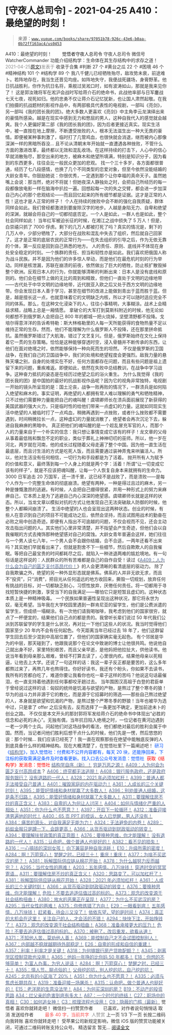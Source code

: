 # [守夜人总司令] - 2021-04-25 A410：最绝望的时刻！

> 来源：[`www.yuque.com/books/share/97051b78-926c-43e6-b0aa-0b72ff163ac4/us0453`](https://www.yuque.com/books/share/97051b78-926c-43e6-b0aa-0b72ff163ac4/us0453)

<ne-p id="520f42f3293818f927861ebbd5b15da4_p_0" data-lake-id="520f42f3293818f927861ebbd5b15da4_p_0"><ne-text id="uf6f37acf" style="color: rgb(51, 51, 51);">A410：最绝望的时刻！</ne-text></ne-p> <ne-p id="81c445c2f211b77b9d10b93c0c55b5f2" data-lake-id="81c445c2f211b77b9d10b93c0c55b5f2"><ne-text id="ude316482" ne-fontsize="12" style="color: rgb(255, 255, 255);">原创</ne-text><ne-text id="ue4c8aa30" ne-fontsize="14">觉悟者</ne-text><ne-text id="uc3a78f4d" ne-fontsize="14">守夜人总司令</ne-text></ne-p> <ne-p id="0bae1ce294ca68ec7a85bbb182af76d4" data-lake-id="0bae1ce294ca68ec7a85bbb182af76d4"><ne-text id="ufe643c43" ne-fontsize="14" ne-bold="true" style="color: rgb(51, 51, 51);">守夜人总司令</ne-text></ne-p> <ne-p id="efb04e546b35dbe4a6bab6ad918f5c05" data-lake-id="efb04e546b35dbe4a6bab6ad918f5c05"><ne-text id="uf447ccb3" ne-fontsize="14" style="color: rgb(51, 51, 51);">微信号</ne-text><ne-text id="u50fb651e" ne-fontsize="14" style="color: rgb(51, 51, 51);">WatcherCommander</ne-text></ne-p> <ne-p id="7e6c56af30770e5bd2a5f13f472cac35" data-lake-id="7e6c56af30770e5bd2a5f13f472cac35"><ne-text id="u7994869e" ne-fontsize="14" style="color: rgb(51, 51, 51);">功能介绍</ne-text><ne-text id="u8727b7ff" ne-fontsize="14" style="color: rgb(51, 51, 51);">结构学：生命体在其生存结构中的求存之道！</ne-text></ne-p> <ne-p id="51fdf289b9b36dbda340aeaf9e2719f0" data-lake-id="51fdf289b9b36dbda340aeaf9e2719f0"><ne-text id="u48684bd7" style="color: rgb(140, 140, 140);">2021-04-25</ne-text>[<ne-text id="uebce9278" ne-fontsize="14">原文</ne-text>](https://mp.weixin.qq.com/s?__biz=MzAxNDk1NjI2Mw==&mid=2247486647&idx=1&sn=154d111993df2dabccf50bb9ab957959&chksm=9b8a2f3facfda6295a1b717399fa33d6eb718dbd9467a4adf63edb91470b9942987eec3352c4#rd))<ne-text id="ud17361e1" ne-fontsize="14" style="color: rgb(140, 140, 140);">发表于</ne-text></ne-p> <ne-p id="717e7d2af0a204ecbb76dbda0d7e9c79" data-lake-id="717e7d2af0a204ecbb76dbda0d7e9c79"><ne-text id="uf66853eb" style="color: rgb(51, 51, 51);">收录于合集</ne-text></ne-p> <ne-p id="792396a758232641b87b9fccf48cd468" data-lake-id="792396a758232641b87b9fccf48cd468"><ne-text id="u8d4adc72" style="color: rgb(51, 51, 51);">#判断 27 个</ne-text></ne-p> <ne-p id="801358f0e999465bf52220b600ad825a" data-lake-id="801358f0e999465bf52220b600ad825a"><ne-text id="ub91d63d1" style="color: rgb(51, 51, 51);">#黄台之瓜 22 个</ne-text></ne-p> <ne-p id="c759e98a5e908dc1c4f65872c27d3d09" data-lake-id="c759e98a5e908dc1c4f65872c27d3d09"><ne-text id="u1023e59f" style="color: rgb(51, 51, 51);">#困境 46 个</ne-text></ne-p> <ne-p id="5d19e990095415b13bae2f7993d1b61d" data-lake-id="5d19e990095415b13bae2f7993d1b61d"><ne-text id="u5fa64564" style="color: rgb(51, 51, 51);">#精神结构 101 个</ne-text></ne-p> <ne-p id="752a97844c238209bb09c7b6ad848a85" data-lake-id="752a97844c238209bb09c7b6ad848a85"><ne-text id="ub44aa5ec" style="color: rgb(51, 51, 51);">#结构学 89 个</ne-text></ne-p> <ne-p id="a51a04030c58c267a277cdc608427ff9" data-lake-id="a51a04030c58c267a277cdc608427ff9"><ne-text id="u5b26e998" style="color: rgb(51, 51, 51);">我八千健儿已经牺牲殆尽，敌攻势未衰，前途难卜。若阵地存在，我当生还晋见均座。如阵地失守，我便战死疆场，身膏野革。他日抗战胜利，你作为抗日名将，乘舰过吴淞口时，如有波涛如山，那就是我来见你了！</ne-text></ne-p> <ne-p id="7a1c439d890e9bcac377883fcd674de8" data-lake-id="7a1c439d890e9bcac377883fcd674de8"><ne-text id="ub341055f" style="color: rgb(51, 51, 51);">这是郭汝瑰将军在淞沪会战时写给蒋介石的绝命书，此战他率部与日军鏖战七天七夜，视死如归。他的忠勇不仅让蒋介石记忆犹新，也让国人肃然起敬。在我们拍摄的抗战题材的影视作品中，有两部极具代表性的电视剧，一部叫《亮剑》，另一部叫《我的团长我的团》。绝大多数人更喜欢《亮剑》中主角李云龙演绎出来的豪情所感染。越是在现实中感到无力和憋屈的男人，这种自我代入的感觉就会越爽。我个人更偏好第二部《我的团长我的团》，因为后者更接近真实。现实生活中，被一直按在地上摩擦，不断遭受挫败的人，根本无法滋生出一种大无畏的豪情。即便被某种事刺激了，临时打了几管鸡血，也很快就会消退，继而被内心那像深渊一样的黑暗所吞没…</ne-text></ne-p> <ne-p id="fa2f3bbea5571fe4dcf3e842a14179ea" data-lake-id="fa2f3bbea5571fe4dcf3e842a14179ea"><ne-text id="uc16945d3" style="color: rgb(51, 51, 51);">且不论从清朝末年开始就一直遭遇各种挫败，不管什么方面的激进改革，最终都以无效和混乱收场。在这样持续的打击下，人心中的信心早就消散殆尽，那空出来的地方，被麻木和绝望所填满，特别是知识分子，因为看到的东西更多，往往会比一般民众更加的悲观。</ne-text></ne-p> <ne-p id="673c5c4605554c81f2a02cf93180f0c7" data-lake-id="673c5c4605554c81f2a02cf93180f0c7"><ne-text id="ub6daa388" style="color: rgb(51, 51, 51);">找一个三十多岁，各方面都很普通，经历了七八段感情，也换了几个不同类型的恋爱对象，但至今依然没能结婚的大龄女青年。你鼓励她说：你很优秀，一定遇到那个让你幸福的真命天子。虽然她嘴上会说：那当然，绝对不将就！但她夜深人静独处之时，会把自己所经历的每一段都像放电影一样在脑海中扒拉一遍。回想起每一次的失之交臂，都会进一步加深自己内心的那个悲观结论——而且回忆起来的所有细节都是证据。这才是正常的人性！这也才是人正常的样子！</ne-text></ne-p> <ne-p id="0c4df9aa93acfce74de7da64157108cc" data-lake-id="0c4df9aa93acfce74de7da64157108cc"><ne-text id="u72e0edd2" style="color: rgb(51, 51, 51);">个人在持续的挫败中会不断的强化自我质疑，群体同样会如此。我们曾经都激进到要废除汉字的地步。人越是身陷无力、自卑和绝望的深渊，就越会将自己的一切都彻底否定。一个人是如此，一群人也是如此，整个社会同样如此！</ne-text></ne-p> <ne-p id="2829446cc92b4530de056137cfe2ec03" data-lake-id="2829446cc92b4530de056137cfe2ec03"><ne-text id="u37fd2dea" style="color: rgb(51, 51, 51);">当年红军被迫长征的时候，在湘江之战中损失了 5 万人！但是，白崇禧只抓了 7000 俘虏。剩下的几万人都被打死了吗？真实的情况是，剩下的几万人中，少部分牺牲了，大部分在战败和混乱中失去了组织，然后就自己回家了。这才是正常的底层农民的正常行为——在失去组织的引导之后，作为无依无靠的个体，第一反应是回到自己熟悉的地方。</ne-text></ne-p> <ne-p id="97a2e5a70bcefa687c69a32c86b58807" data-lake-id="97a2e5a70bcefa687c69a32c86b58807"><ne-text id="u8cb2e703" style="color: rgb(51, 51, 51);">人的责任、原则、底线并不体现在身处安全稳定的时刻。一个族群的责任、担当和韧性亦是如此。我们喜欢把俄国人称为战斗民族。并不是因为他们的许多惊人举动，而是他们在最危机时刻的行为举动。同样是核泄漏，苏联在崩溃的前夜，依然做出了巨大的牺牲，防止核扩散毁掉整个欧洲。反观日本人的行为，你就能够清晰的判断出来：日本人是没有底线和原则的。他们会在细节上做的无比的周到和精致，但他们一直处于文明的边缘地带——古代处于中华文明的边缘地带，近代脱亚入欧之后又处于西方文明的边缘地带。你会发现日本人善于学习，甚至在细节的改进上能做到青出于蓝而胜于蓝。但是，越是擅长这一点，也就意味着它的文明缺乏内核，所以才可以随时适应完全不同的体系。那么，在这种文化浸染下的人，往往小事精明，大事糊涂。战术上会精益求精，战略上总是一厢情愿。</ne-text></ne-p> <ne-p id="4ea37f30f17ffe03d2e9a6a6442fface" data-lake-id="4ea37f30f17ffe03d2e9a6a6442fface"><ne-text id="u982bd977" style="color: rgb(51, 51, 51);">拿破仑的大军打到莫斯科附近的时候，他无论如何都想不到俄罗斯人会把自己 800 年的都城一把火烧掉，坚壁清野都不投降。戈培尔得意洋洋的告诉希特勒：斯大林格勒里的人每一天所能获得的食物热量不足以维持正常的生存。然而，他们不能理解为什么俄罗斯人不投降，还在那里拼命抵抗。虽然俄罗斯错过了大航海，错过了文艺复兴。但是，俄罗斯始终在文化上保持着它一贯的生存策略。恰恰是这种能够穿透时空，浸入骨髓并不断传承的东西，让他们在面对绝境之时，依然能够保持一种向死而生的坦然。</ne-text></ne-p> <ne-p id="8e1297c83b80027ccc582f3dc0a78180" data-lake-id="8e1297c83b80027ccc582f3dc0a78180"><ne-text id="u07153ee3" style="color: rgb(51, 51, 51);">不仅是俄罗斯的卫国战争，在我们自己的卫国战争中，我们的处境和绝望程度会更强烈。敌我力量的悬殊天壤之别，自身的处境实在不好，任何方面都存在问题，而且有些问题是祖上遗留下来的问题，重疾难返。即便如此，依然在失败中总结教训，在战争中学习战争。这种奋力抵抗的姿态是在经历过绝望之后的浴火重生。</ne-text></ne-p> <ne-p id="6623c583e9c6bc20ce2069af26963653" data-lake-id="6623c583e9c6bc20ce2069af26963653"><ne-text id="ua6dba77d" style="color: rgb(51, 51, 51);">为什么我觉得《我的团长我的团》是中国拍的最好的抗战影视作品呢？因为它的视角非常独特，电视剧一开始的镜头所呈现的是：国土沦丧，战争一败再败的情况下，一群溃兵是如何陷入绝望和麻木的。事实证明，再绝望的人都拥有常人难以理解的勇气和牺牲精神，只不过他们需要种力量能把自己的魂叫醒！虞啸卿师长在溃兵面前展现了新获得的美国武器的强大火力，只是临时性的给他们带来一点虚幻的力量。这就如同现实生活中绝望的人被临时打了一点鸡血，稍微再遇到一点挫败，或者什么挫败都不需要遇到，时间稍微拉长一点，这种虚幻的力量就消散了，绝望者会再次沉沦下去，躲进自我麻痹的黑暗中。</ne-text></ne-p> <ne-p id="1fd25a36a817f912cb57ffe786f372e3" data-lake-id="1fd25a36a817f912cb57ffe786f372e3"><ne-text id="u9877541b" style="color: rgb(51, 51, 51);">真正把他们的魂叫醒的是一个趁乱冒充军官的人，而那个人的力量来自于一个朴实的信念：我只想让事情变成它该有的样子！龙文章的父母从事着最低贱和飘忽不定的职业，类似于葬礼上神神叨叨的巫师。所以，他一岁在河北，两岁就在河南，他的成长过程随着父母走遍了整个中国。因为他一直生活在最底层，而且讨生活的方式是吃死人饭，而且需要通过装神弄鬼来哄骗活人。所以，他对生活没有任何相信，一切行为和手段都是为了活着。</ne-text></ne-p> <ne-p id="a07643b441c34567ab131bf2df76ea50" data-lake-id="a07643b441c34567ab131bf2df76ea50"><ne-text id="ue827af45" style="color: rgb(51, 51, 51);">抛开所有人为赋予的价值和意义，最终落到每一个人身上的就是两个字：活着！所谓“让一切变成它该有的样子”，就是不应该把魂叫醒，让每一个人恢复自身本来就拥有的生命力。3000 日军追击 20 万国军，还一溃千里，这已经不是战败了，而是溃败——是每个人作为一个完整生命体的彻底崩溃。绝望有两种，一种是得过且过的麻木，另一种是慷慨激昂的逃避。有时候，人会把自己绷得很紧，并用一种形式上的努力来麻痹自己，它本质上是为了逃避自己内心深深的绝望感。虞啸卿师长就是这样的状态。所以，当龙文章以模拟对抗的方式让他发现自己无法突破敌人防御的时候，他整个人都瞬间崩溃了。</ne-text></ne-p> <ne-p id="0f3e3fc72d31803ccff0655456698cb9" data-lake-id="0f3e3fc72d31803ccff0655456698cb9"><ne-text id="u3199c30e" style="color: rgb(51, 51, 51);">生活中绝望的人也会呈现出这两种状态。创业的时候，有些人在意识到自己的项目不可能成功之后，依然会坚持，而且试图用战术的勤奋在必败之局中创造奇迹。即便有人指出不可逾越的问题，不仅会视而不见，还会主动攻击指出问题的人。其实他们心里非常清楚，并不指望会产生奇迹，但他们会以自我催眠的方式去掩饰那种绝望感对自己的腐蚀。大龄女青年普遍会这样，她们往往与一个男人谈七八年，一个男人会不会跟你结婚，合不合适，一两年还看不出来吗？其实她们早就看出来了，但就是割舍不下一些细节，然后自欺欺人的自我催眠。等把自己最宝贵的时间都耗尽之后，就陷入一种进退两难的尴尬境地。有一句俗话是这样说的：人民群众的所有苦难都是自己的自作自受！读过《</ne-text>[<ne-text id="u3abfb7df" style="color: rgb(87, 107, 149);">A409：人为什么会为自己的匮乏支付高昂代价！</ne-text>](http://mp.weixin.qq.com/s?__biz=MzIzMDYwOTM0Mg==&mid=2247485570&idx=1&sn=eab06922a3f3ed19be1420abc7283f4e&chksm=e8b19053dfc619456dd2cc237a0d8ac5874efe7c28e9a782fee00cf8181927b29e58a63ea4b8&scene=21#wechat_redirect)<ne-text id="ucbc44bba" style="color: rgb(51, 51, 51);">》的人会更清晰的看清底层的驱动力。</ne-text></ne-p> <ne-p id="45f1d951d5dd61736687e234f9d05dca" data-lake-id="45f1d951d5dd61736687e234f9d05dca"><ne-text id="ua9da2968" style="color: rgb(51, 51, 51);">除了自我欺骗之外，绝望的另一种外显形态就是佛系。佛系的人并非无欲无求，而且不“投资”，只“消费”，把目光从任何遥远的地方收回来，撕毁一切规划，放弃任何有挑战的目标，对一切都缺乏耐心，习惯性放弃，厌倦任何责任。将一切都用于寻找短暂快捷的刺激，享受当下的自我满足——哪怕它只是短暂且虚幻的。这种状态本质上是一种精神吸毒。</ne-text></ne-p> <ne-p id="7085a05849c12dabce734e3e470f4936" data-lake-id="7085a05849c12dabce734e3e470f4936"><ne-text id="u51fdf4bb" style="color: rgb(51, 51, 51);">一个民族如果普遍性呈现出这种状况，那它将永世为奴，毫无希望。当年我在大学校园里遇到一群肯尼亚的留学生，他们是公费派遣的留学生，但成绩一塌糊涂。有一次他们请我喝咖啡，我考虑到他们的国家很穷，就点了一杯便宜的，结果他们自己点的都是贵的。我曾听长辈们说过 50 年代我们公派到苏联留学的学生是什么状况，再对比一下他们这些人的状况。我当时觉得他们国家至少 20 年内不会有任何起色。今天距离当年已经过去 18 年了，他们这群留学生回去后至少混到中高层位置了，但他们的国家确实毫无起色。</ne-text></ne-p> <ne-p id="22c005a73a2ded941225219b2812f541" data-lake-id="22c005a73a2ded941225219b2812f541"><ne-text id="u4a67e1db" style="color: rgb(51, 51, 51);">有个邻居是华为的中层，那天碰到了，他跟我说那个在论文中致谢的博士让他很共鸣。他说他自己就出身不好，家里特别艰苦，而且父亲早逝，是他妈把他拉扯大，供他读书。他说当年看到母亲那么艰难，曾经不打算去读了，心里很内疚。结果他母亲以死相逼，让他去上大学。还说了一句这样的话：我这一辈子反正都是要苦的，这么多年都熬过来了，再熬几年也熬得住。你好好读书，我还有个盼头，你如果不去读书，我所有的苦都白吃了，难道你要让我看你也吃一辈子这样的苦吗？他说这句话最催泪，也一直支持着他遇到任何事都咬牙趟过去。</ne-text></ne-p> <ne-p id="42c332b728a089ecc01a83174b995150" data-lake-id="42c332b728a089ecc01a83174b995150"><ne-text id="ub65b210b" style="color: rgb(51, 51, 51);">当年围困汉高祖于白登的君臣单于曾经说过这样的话：匈奴的统帅是饥渴与欲望的产物，是熬过了整个寒冬的狼！华为的战斗力并非源于它的教化，而是源于它招募时的筛选——那些自己熬过绝望的人，本身就是欲望和饥渴的产物，是熬过整个严寒冬季的野狼！当年也被华为选中过，只是拿了 offer 之后没有去，反而选择了一条更加不确定，更加前途未卜的创业之路。</ne-text></ne-p> <ne-p id="a709243b5c1ff7ec28029d359f980a95" data-lake-id="a709243b5c1ff7ec28029d359f980a95"><ne-text id="uc5fa1b0e" style="color: rgb(51, 51, 51);">不仅仅是本文开头的那封郭将军发给蒋介石的绝命书中体现出“必胜的信念和必死的决心”。无独有偶，当年抗日陷入绝境之时，一位记者在黄河边遇到一老一少两个士兵。问起他们对这场战争的看法，他们都绝对最后的胜利会属于中国。然而，当记者问他们胜利后想干点什么的时候，他们先是一愣，然后悠悠的说：那个时候… 我们应该已经死了！我一直在观察那些在绝望中能触底反弹的人到底具备什么样的精神结构。现在大概清楚了，在觉悟社里下一篇阐述吧！</ne-text></ne-p> <ne-p id="242410823d3c352f8b4c6198cdf32011" data-lake-id="242410823d3c352f8b4c6198cdf32011"><ne-text id="udf6db0bb" ne-bold="true" style="color: rgb(0, 82, 255);">研习《</ne-text>[<ne-text id="u4e10db1f" ne-bold="true" style="color: rgb(87, 107, 149);">结构学</ne-text>](https://mp.weixin.qq.com/mp/appmsgalbum?action=getalbum&album_id=1318317199878225920&__biz=MzAxNDk1NjI2Mw==#wechat_redirect)<ne-text id="uc262e9f5" ne-bold="true" style="color: rgb(0, 82, 255);">》，加入觉悟社：付费和不公开内容都有，每天 20 块，还能挣回来，下注标的获取需满足条件及时查看更新。</ne-text><ne-text id="ue33da098" style="color: rgb(0, 82, 255);">找入口去公众号发消息：觉悟社 </ne-text></ne-p> <ne-p id="891efe625dfc9e4e37f428c5571742bb" data-lake-id="891efe625dfc9e4e37f428c5571742bb"><ne-text id="u8b0b77da" ne-fontsize="13" style="color: rgb(255, 0, 0);">获取《结构学》发消息</ne-text><ne-text id="u40705024" ne-fontsize="13" ne-bold="true" style="color: rgb(255, 0, 0);">：觉悟社</ne-text></ne-p>  <ne-p id="5a07e4e2187a663128c910922189a17b" data-lake-id="5a07e4e2187a663128c910922189a17b"><ne-card data-card-name="image" data-card-type="inline" id="EzcG6" ne-fontsize="13" data-event-boundary="card" style="color: rgb(53, 53, 53);"><ne-p id="71549eb7df098524de6302231fdaae6d" data-lake-id="71549eb7df098524de6302231fdaae6d">[<ne-text id="u0fc442c9" ne-fontsize="13" ne-bold="true" style="color: rgb(87, 107, 149);">结构学自序（新）！</ne-text>](http://mp.weixin.qq.com/s?__biz=MzIzMDYwOTM0Mg==&mid=2247485283&idx=1&sn=aa2b8554b8e5040f8f959636feaa06a3&chksm=e8b19fb2dfc616a430aa381b8da0815311244e694a69809cd92d0602ac34cfe5f1f419b3745e&scene=21#wechat_redirect)</ne-p> <ne-p id="20dbd397a453f12016764c379491811e" data-lake-id="20dbd397a453f12016764c379491811e">[<ne-text id="u26e615fe" style="color: rgb(87, 107, 149);">穷是万恶之源！</ne-text>](http://mp.weixin.qq.com/s?__biz=MzAxNDk1NjI2Mw==&mid=2247483823&idx=1&sn=e54ebe9891b302dc0bf1815c76ccf8b7&chksm=9b8a2227acfdab31a05e273addd9159d4b8263d58d3c58bf214841c8189157519719c3427306&scene=21#wechat_redirect)</ne-p> <ne-p id="913917f1f69cb8d4581554954cd4cf12" data-lake-id="913917f1f69cb8d4581554954cd4cf12">[<ne-text id="ufc2562d8" ne-bold="true" style="color: rgb(87, 107, 149);">A409：人为何会为匮乏支付高昂成本</ne-text>](http://mp.weixin.qq.com/s?__biz=MzIzMDYwOTM0Mg==&mid=2247485570&idx=1&sn=eab06922a3f3ed19be1420abc7283f4e&chksm=e8b19053dfc619456dd2cc237a0d8ac5874efe7c28e9a782fee00cf8181927b29e58a63ea4b8&scene=21#wechat_redirect)<ne-text id="u1906f01b" ne-bold="true" style="color: rgb(53, 53, 53);">？</ne-text></ne-p> <ne-p id="ca013a7efd94ff4b0735e405ac94dcb3" data-lake-id="ca013a7efd94ff4b0735e405ac94dcb3">[<ne-text id="u369f4917" style="color: rgb(87, 107, 149);">A406：终究都无法逃脱！</ne-text>](http://mp.weixin.qq.com/s?__biz=MzAxNDk1NjI2Mw==&mid=2247486637&idx=1&sn=b039f9b804c1c7a9ff0c690b5f0f5815&chksm=9b8a2f25acfda63339e1d8f8e91d9fcb740e8140576bd6a4a23aea0d031bfc7d207455a5446d&scene=21#wechat_redirect)</ne-p> <ne-p id="7eb1f60d5814c356c6f6c08d82fc1607" data-lake-id="7eb1f60d5814c356c6f6c08d82fc1607">[<ne-text id="ubd998bec" ne-bold="true" style="color: rgb(87, 107, 149);">A408：银行服务政府，还是政府服务银行？</ne-text>](http://mp.weixin.qq.com/s?__biz=MzIzMDYwOTM0Mg==&mid=2247485566&idx=1&sn=b2f8e7b1e23373d274e85d7cc07742e8&chksm=e8b190afdfc619b91c650812d3dd523bd26305e4d1913d93b60c97e89a7f85a132318af2eb7a&scene=21#wechat_redirect)</ne-p> <ne-p id="fd4693e4eb5584f2db0184f439cb5c41" data-lake-id="fd4693e4eb5584f2db0184f439cb5c41">[<ne-text id="u5b9e5bc6" style="color: rgb(87, 107, 149);">没有退路的一代人！</ne-text>](http://mp.weixin.qq.com/s?__biz=MzAxNDk1NjI2Mw==&mid=2247486533&idx=1&sn=a0d5cce0656aad467148e0642eb85a00&chksm=9b8a2fcdacfda6db79857186e953a089baf1fb678b2b071cf101c5a26e7fb9768474c94243ca&scene=21#wechat_redirect)</ne-p> <ne-p id="7504608213de712a59109239d6c6a5f5" data-lake-id="7504608213de712a59109239d6c6a5f5">[<ne-text id="ua53ef69a" ne-bold="true" style="color: rgb(87, 107, 149);">A328：2021 年必须加杠杆！</ne-text>](http://mp.weixin.qq.com/s?__biz=MzIzMDYwOTM0Mg==&mid=2247485087&idx=1&sn=24d72f6a71bddb8954a03be5db246538&chksm=e8b19e4edfc617587a8ae645885a89ab8c3c6f67730a026d9c7c9a94ab3051ca480302147fc0&scene=21#wechat_redirect)</ne-p> <ne-p id="2a5eb1e352f07629c6b6c3553fb37ade" data-lake-id="2a5eb1e352f07629c6b6c3553fb37ade">[<ne-text id="u798c34ca" ne-bold="true" style="color: rgb(87, 107, 149);">A399：普通人都无法接受自己普通！</ne-text>](http://mp.weixin.qq.com/s?__biz=MzIzMDYwOTM0Mg==&mid=2247485532&idx=1&sn=d2766bad0b8aa0bd62dec3e5683962d6&chksm=e8b1908ddfc6199b207488a06e91893fba88232ed95b68b39be4b4e37f7f64da36ec946c17d7&scene=21#wechat_redirect)</ne-p> <ne-p id="2b87b4a01bda2bc7b6715597a12d99a2" data-lake-id="2b87b4a01bda2bc7b6715597a12d99a2">[<ne-text id="ue0a27b3d" ne-bold="true" style="color: rgb(87, 107, 149);">A401：摧毁家庭的内在驱动力！</ne-text>](http://mp.weixin.qq.com/s?__biz=MzIzMDYwOTM0Mg==&mid=2247485539&idx=1&sn=fcaf71f3968154e6125005c1334d6b59&chksm=e8b190b2dfc619a41aa5740d347fb5a26dccbf7fba8a2c9a543626c2103defaab0a19ccfe3f2&scene=21#wechat_redirect)</ne-p> <ne-p id="960b992571c20661eb5b0519b3935f06" data-lake-id="960b992571c20661eb5b0519b3935f06">[<ne-text id="uba58dbb1" ne-bold="true" style="color: rgb(87, 107, 149);">A361：人成长的三个关键时刻！</ne-text>](http://mp.weixin.qq.com/s?__biz=MzAxNDk1NjI2Mw==&mid=2247486472&idx=1&sn=8b46d73659ff81e3d7bd544e1718a94f&chksm=9b8a2f80acfda69601b059cb0180f8841eda098200c32c84ad6430bb8fbe33a9021fa7890344&scene=21#wechat_redirect)</ne-p> <ne-p id="0cf3ec75188ec9e9457e833d19039787" data-lake-id="0cf3ec75188ec9e9457e833d19039787">[<ne-text id="u7a51b085" ne-bold="true" style="color: rgb(87, 107, 149);">A395：能管好情绪和身材就赢了大多数人！</ne-text>](http://mp.weixin.qq.com/s?__biz=MzIzMDYwOTM0Mg==&mid=2247485513&idx=1&sn=1d5d250c1e4db7d1b6d3072e559b4426&chksm=e8b19098dfc6198e415af60c0ba7dfa61e698a502a658c26205b2289bbd2e33502a77154c9a8&scene=21#wechat_redirect)</ne-p> <ne-p id="ba0d99666d6d2714d5164086c63f0bc9" data-lake-id="ba0d99666d6d2714d5164086c63f0bc9">[<ne-text id="u8a59b3e9" ne-fontsize="13" ne-bold="true" style="color: rgb(87, 107, 149);">A396：别劝普通人结婚，这是条不归路！</ne-text>](http://mp.weixin.qq.com/s?__biz=MzIzMDYwOTM0Mg==&mid=2247485522&idx=1&sn=1ca0fbcf611840709338762d9b0740ad&chksm=e8b19083dfc61995e3d3342df95fafc121489a87589d719130dd832142d3680bd4ee07ad2d44&scene=21#wechat_redirect)</ne-p> <ne-p id="f64c09fb0a544083f8687b3f8e5d8d15" data-lake-id="f64c09fb0a544083f8687b3f8e5d8d15">[<ne-text id="u3964284f" ne-fontsize="13" ne-bold="true" style="color: rgb(87, 107, 149);">A395：能管好情绪和身材就赢了大多数人！</ne-text>](http://mp.weixin.qq.com/s?__biz=MzIzMDYwOTM0Mg==&mid=2247485513&idx=1&sn=1d5d250c1e4db7d1b6d3072e559b4426&chksm=e8b19098dfc6198e415af60c0ba7dfa61e698a502a658c26205b2289bbd2e33502a77154c9a8&scene=21#wechat_redirect)</ne-p> <ne-p id="31a94b04fae126f6c0501b609ffe2fea" data-lake-id="31a94b04fae126f6c0501b609ffe2fea">[<ne-text id="u621c7041" ne-bold="true" style="color: rgb(87, 107, 149);">A311：要理解住房不炒的真正含义！</ne-text>](http://mp.weixin.qq.com/s?__biz=MzIzMDYwOTM0Mg==&mid=2247484959&idx=1&sn=090583ec50bfd9febec1de463c2672f6&chksm=e8b19ecedfc617d8629080f6745c8de013cfe875de26eef6767b2d5c10782650223ed15f807b&scene=21#wechat_redirect)</ne-p> <ne-p id="64eda6d6c305d78ff04df1e63d3ecc66" data-lake-id="64eda6d6c305d78ff04df1e63d3ecc66">[<ne-text id="u6b1581a9" ne-bold="true" style="color: rgb(87, 107, 149);">A383：自卑的人为何让人讨厌！</ne-text>](http://mp.weixin.qq.com/s?__biz=MzIzMDYwOTM0Mg==&mid=2247485464&idx=1&sn=3ebe8a620ca2e53b61b160cda3214735&chksm=e8b190c9dfc619dfcbc895f13edc437575da2071b570e6be8e772b548167103ec5885375d812&scene=21#wechat_redirect)</ne-p> <ne-p id="9f78c18319782a31a9452e15aedfdd9d" data-lake-id="9f78c18319782a31a9452e15aedfdd9d">[<ne-text id="ub7a17d2c" ne-bold="true" style="color: rgb(87, 107, 149);">A404：如何与情绪化严重的人相处！</ne-text>](http://mp.weixin.qq.com/s?__biz=MzIzMDYwOTM0Mg==&mid=2247485553&idx=1&sn=6d1c1a7707a186538fc8633a695ffcac&chksm=e8b190a0dfc619b6677390b764da1f7b0879895d171a5fbe1a086eca24b7c42d4e6cd3d79efa&scene=21#wechat_redirect)</ne-p> <ne-p id="7172a9666b45b597cf19ca6e266d5adf" data-lake-id="7172a9666b45b597cf19ca6e266d5adf">[<ne-text id="ub13a27eb" style="color: rgb(87, 107, 149);">A351：你为什么也不愿意？！</ne-text>](http://mp.weixin.qq.com/s?__biz=MzIzMDYwOTM0Mg==&mid=2247485242&idx=1&sn=f4a01a5936322120b0b158f225bc78de&chksm=e8b19febdfc616fd2eb1558a3b7c748ecc497a3af00aec5b5c5ca8042cc52eb7d0af7befa399&scene=21#wechat_redirect)</ne-p> <ne-p id="032371891bc0abe2be6878e12689660b" data-lake-id="032371891bc0abe2be6878e12689660b">[<ne-text id="udeae825d" ne-fontsize="13" ne-bold="true" style="color: rgb(87, 107, 149);">A397：开启下一轮循环！</ne-text>](http://mp.weixin.qq.com/s?__biz=MzIzMDYwOTM0Mg==&mid=2247485527&idx=1&sn=6f8b89b9a2edb837229292392b19cba0&chksm=e8b19086dfc61990b5c2be21b72b280c7afe44f34a0b8535cff2bcd585079b7cebd168db1dd6&scene=21#wechat_redirect)</ne-p> <ne-p id="376b1e01cf75c69d3a117ae19bf22e2b" data-lake-id="376b1e01cf75c69d3a117ae19bf22e2b">[<ne-text id="u1d45b658" ne-fontsize="13" ne-bold="true" style="color: rgb(87, 107, 149);">A312：准备迎接渣男遍地的时代！</ne-text>](http://mp.weixin.qq.com/s?__biz=MzAxNDk1NjI2Mw==&mid=2247486258&idx=1&sn=b0520193c2edddabe9eea73a102f0455&chksm=9b8a28baacfda1ac0e54d4268851a8be02c935fd7006b3d527d27be12be8db176322294894dc&scene=21#wechat_redirect)</ne-p> <ne-p id="e061b0484316278c67d7361e977e39b0" data-lake-id="e061b0484316278c67d7361e977e39b0">[<ne-text id="u1776af09" ne-fontsize="13" style="color: rgb(87, 107, 149);">A400：65 页 PPT 的控诉，女人已觉醒，男人还没有！</ne-text>](http://mp.weixin.qq.com/s?__biz=MzAxNDk1NjI2Mw==&mid=2247486616&idx=1&sn=137b4c0331b70800453c348e696ddc0e&chksm=9b8a2f10acfda6062c41e5bd66c3df597325b7278638f7c392e1d4420ac031894b3f4fae7d3f&scene=21#wechat_redirect)</ne-p> <ne-p id="a355cb25e6511f00643d3a04d2f7e171" data-lake-id="a355cb25e6511f00643d3a04d2f7e171">[<ne-text id="u568422b3" ne-fontsize="13" style="color: rgb(87, 107, 149);">A384：痛苦的源头，对自我满足无能为力！</ne-text>](http://mp.weixin.qq.com/s?__biz=MzIzMDYwOTM0Mg==&mid=2247485456&idx=1&sn=68f53a8afad59347555fb2a7f0383953&chksm=e8b190c1dfc619d73e1eea34e84940f31dd3d1e9b21c248da1ee705337e5225f583a20145cf2&scene=21#wechat_redirect)</ne-p> <ne-p id="60d0fc2aa69d35568c5c78e393f25414" data-lake-id="60d0fc2aa69d35568c5c78e393f25414">[<ne-text id="ua2b55be4" ne-fontsize="13" style="color: rgb(87, 107, 149);">A324：无法避免的内卷！</ne-text>](http://mp.weixin.qq.com/s?__biz=MzAxNDk1NjI2Mw==&mid=2247486351&idx=1&sn=416223e7bbe181ac9d64767f073152d1&chksm=9b8a2807acfda11139d7bb034b96551e34563b5f21310b05ac2aa8808c12fb592aedd4ee3bf5&scene=21#wechat_redirect)</ne-p> <ne-p id="4d8ec59bae461d31923ce176a6f71589" data-lake-id="4d8ec59bae461d31923ce176a6f71589">[<ne-text id="uaba75d7c" ne-fontsize="13" style="color: rgb(87, 107, 149);">A289：蚂蚁金服只是蹲一下，会跳更高！</ne-text>](http://mp.weixin.qq.com/s?__biz=MzIzMDYwOTM0Mg==&mid=2247484822&idx=1&sn=ea2d818adee1bf400b0af9ed69bcd297&chksm=e8b19d47dfc61451b7291d6369b3391b9b8b06e08f9f5eed482a15c58075880a0029c50aed9a&scene=21#wechat_redirect)</ne-p> <ne-p id="a55126bf59ec0dfc523357cb92d344c0" data-lake-id="a55126bf59ec0dfc523357cb92d344c0">[<ne-text id="uc46047f9" ne-fontsize="13" ne-bold="true" style="color: rgb(87, 107, 149);">A366：从货币驱动到财政驱动的转变！</ne-text>](http://mp.weixin.qq.com/s?__biz=MzIzMDYwOTM0Mg==&mid=2247485347&idx=1&sn=a916df57ddc7230366719fbecc6c1704&chksm=e8b19f72dfc61664fd99844bfe3ffffb5d6f088807c84d99f11ddbc7410b2eed67bc4c615d53&scene=21#wechat_redirect)</ne-p> <ne-p id="b0001df06fb6fe3e1bcdc714ea3c5deb" data-lake-id="b0001df06fb6fe3e1bcdc714ea3c5deb">[<ne-text id="u2a264a2f" ne-fontsize="13" ne-bold="true" style="color: rgb(87, 107, 149);">A394：要理解扶贫政策的真正意图！</ne-text>](http://mp.weixin.qq.com/s?__biz=MzIzMDYwOTM0Mg==&mid=2247485502&idx=1&sn=fffb9911cefa626e6fbcb9c416c1eb98&chksm=e8b190efdfc619f9b0e42f3c3d5d79c17df1619bad2b1bddd6a482242b583ee46d8a79a245e6&scene=21#wechat_redirect)</ne-p> <ne-p id="36525fc9916bb22f59829881214066b5" data-lake-id="36525fc9916bb22f59829881214066b5">[<ne-text id="u3e717f75" ne-fontsize="13" style="color: rgb(87, 107, 149);">A376：要换种思维，你才能理解！</ne-text>](http://mp.weixin.qq.com/s?__biz=MzAxNDk1NjI2Mw==&mid=2247486529&idx=1&sn=3a50ada30a5ae0448d686c6a0c809919&chksm=9b8a2fc9acfda6df5e9243deb6e9df9a7cc0912eabd0a9c00322d42ed4c25c2daedc8de6b6ca&scene=21#wechat_redirect)</ne-p> <ne-p id="ed01926ddba63ba06d224715b27e9def" data-lake-id="ed01926ddba63ba06d224715b27e9def">[<ne-text id="ub03c9d42" ne-fontsize="13" style="color: rgb(87, 107, 149);">没有退路的一代人！</ne-text>](http://mp.weixin.qq.com/s?__biz=MzAxNDk1NjI2Mw==&mid=2247486533&idx=1&sn=a0d5cce0656aad467148e0642eb85a00&chksm=9b8a2fcdacfda6db79857186e953a089baf1fb678b2b071cf101c5a26e7fb9768474c94243ca&scene=21#wechat_redirect)</ne-p> <ne-p id="de0bdc3d5067bb088a6d33079cb2ac42" data-lake-id="de0bdc3d5067bb088a6d33079cb2ac42">[<ne-text id="ua96bfb5d" ne-fontsize="13" ne-bold="true" style="color: rgb(87, 107, 149);">A315：认命吧，做个普通人也挺好的！</ne-text>](http://mp.weixin.qq.com/s?__biz=MzIzMDYwOTM0Mg==&mid=2247485008&idx=1&sn=bcaf70c42d4676c8f69de9f9ead1e495&chksm=e8b19e81dfc617973ba40200519407186760e32843fc6f379020da6160b0ba89870dadcae5fa&scene=21#wechat_redirect)</ne-p> <ne-p id="18f36f05a8500e30036152e2323f4002" data-lake-id="18f36f05a8500e30036152e2323f4002">[<ne-text id="uaae0570b" ne-fontsize="13" style="color: rgb(87, 107, 149);">A382：看不见的损失！</ne-text>](http://mp.weixin.qq.com/s?__biz=MzAxNDk1NjI2Mw==&mid=2247486560&idx=1&sn=32a2548c8ef5a4bc2936615e17cc3f83&chksm=9b8a2fe8acfda6feca92a490f8411e2eb0f4c21a7b0a9bf5923049d1c1b0a8eda718c4939bb8&scene=21#wechat_redirect)</ne-p> <ne-p id="54d6ee6e225b6dca404b49dc5760ccf6" data-lake-id="54d6ee6e225b6dca404b49dc5760ccf6">[<ne-text id="ua1e56308" ne-fontsize="13" style="color: rgb(87, 107, 149);">A316：一心搞钱的深圳女孩！</ne-text>](http://mp.weixin.qq.com/s?__biz=MzAxNDk1NjI2Mw==&mid=2247486289&idx=1&sn=9504efb0a54b228c61c928794417eaef&chksm=9b8a28d9acfda1cf65ca57c386f1c0a90c457c01d6d1f2ba222e38c2059ca3eb07c94252721f&scene=21#wechat_redirect)</ne-p> <ne-p id="4806a8cc6ed3d790d7293bf1edf4ccee" data-lake-id="4806a8cc6ed3d790d7293bf1edf4ccee">[<ne-text id="u816f865e" ne-fontsize="13" style="color: rgb(87, 107, 149);">向下兼容是种自我消耗！</ne-text>](http://mp.weixin.qq.com/s?__biz=MzAxNDk1NjI2Mw==&mid=2247486535&idx=1&sn=e87304f3a33f1cd0425186362901eb04&chksm=9b8a2fcfacfda6d92af7f3b026ef129368c01361e40f2db3be32500a1e68fb99f1f35ec22a6b&scene=21#wechat_redirect)</ne-p> <ne-p id="9fcc92a3df5f6058ae1e941949a7f8b9" data-lake-id="9fcc92a3df5f6058ae1e941949a7f8b9">[<ne-text id="u8031cb10" ne-fontsize="13" ne-bold="true" style="color: rgb(87, 107, 149);">E10：升级所需的密度！</ne-text>](http://mp.weixin.qq.com/s?__biz=MzAxNDk1NjI2Mw==&mid=2247485337&idx=1&sn=e93780b3d10de5b467e71f326eb12838&chksm=9b8a2411acfdad07d858079223ba3eda77fe88caa8d769030eb67c15f5511fab584f8d1244ca&scene=21#wechat_redirect)</ne-p> <ne-p id="6e38c547f45433e37b3a825e5ad3055b" data-lake-id="6e38c547f45433e37b3a825e5ad3055b">[<ne-text id="ue783fa07" ne-bold="true" style="color: rgb(87, 107, 149);">A284：啊！万箭穿心！</ne-text>](http://mp.weixin.qq.com/s?__biz=MzAxNDk1NjI2Mw==&mid=2247486135&idx=1&sn=e950149b9b9147e9199cfc6093605950&chksm=9b8a293facfda029419b911d4b4fa91c73bbaf695b206df2cf15124d843f4bf4b80673baa394&scene=21#wechat_redirect)</ne-p> <ne-p id="8aacdf301b64401f78cfc68459bbc3c7" data-lake-id="8aacdf301b64401f78cfc68459bbc3c7">[<ne-text id="ub9709875" ne-bold="true" style="color: rgb(87, 107, 149);">梦醒之时，已经三十！</ne-text>](http://mp.weixin.qq.com/s?__biz=MzIzMDYwOTM0Mg==&mid=2247484378&idx=1&sn=e3a058584a13d7a5267315113964280d&chksm=e8b19b0bdfc6121df4af4b77d2d826fd0f4132ccfdee48132ce8cf86eb1ba45b898be83d1dc7&scene=21#wechat_redirect)</ne-p> <ne-p id="9344c85746abdbeb36a1c20c9e30d817" data-lake-id="9344c85746abdbeb36a1c20c9e30d817">[<ne-text id="u21ded2d7" ne-fontsize="13" style="color: rgb(87, 107, 149);">重庆！重庆！</ne-text>](http://mp.weixin.qq.com/s?__biz=MzAxNDk1NjI2Mw==&mid=2247485354&idx=1&sn=331128611c478feede60317e963239a5&chksm=9b8a2422acfdad3448a9bcc0f9745f4367028e8a9b0a307f7c01c2690c398560a4be5e43492c&scene=21#wechat_redirect)</ne-p> <ne-p id="3567764f3494ff4810b73126a40e00f9" data-lake-id="3567764f3494ff4810b73126a40e00f9">[<ne-text id="uc56e8fcb" ne-fontsize="13" ne-bold="true" style="color: rgb(87, 107, 149);">A377：为啥不买武汉的房？！</ne-text>](http://mp.weixin.qq.com/s?__biz=MzAxNDk1NjI2Mw==&mid=2247486527&idx=1&sn=28948ae13ca2f125574b30f246b39b10&chksm=9b8a2fb7acfda6a1883e8f58efff8bc2a3f9f36a6bba3955a5f7429508c58f4c72aa397ad9a1&scene=21#wechat_redirect)</ne-p> <ne-p id="019457ee1b34d3a84f1c6772c623b5f7" data-lake-id="019457ee1b34d3a84f1c6772c623b5f7">[<ne-text id="u8228e7b5" ne-fontsize="13" ne-bold="true" style="color: rgb(87, 107, 149);">A381：拆解国际供应链从棉花开始！</ne-text>](http://mp.weixin.qq.com/s?__biz=MzIzMDYwOTM0Mg==&mid=2247485444&idx=1&sn=f3b60a702d60519ed128bf4c2f674e57&chksm=e8b190d5dfc619c3668a7dc59f49fd351f54d38999f2b220342efce24cc70f8ac68dbd029bf7&scene=21#wechat_redirect)</ne-p> <ne-p id="e1ac318c79ab613fa90abac5d506051b" data-lake-id="e1ac318c79ab613fa90abac5d506051b">[<ne-text id="ubc5f0942" ne-fontsize="13" style="color: rgb(87, 107, 149);">A378：为什么越努力反而越穷？！</ne-text>](http://mp.weixin.qq.com/s?__biz=MzAxNDk1NjI2Mw==&mid=2247486540&idx=1&sn=f82efdcef4296495fc8273b7ae62dc00&chksm=9b8a2fc4acfda6d2f4168b8567609a3cd2f6ff99c63dc3db08098e35df57148cf721bfe64cef&scene=21#wechat_redirect)</ne-p> <ne-p id="9b31763e48f6a9f85d903e21a8815e63" data-lake-id="9b31763e48f6a9f85d903e21a8815e63">[<ne-text id="u1a6612cb" ne-fontsize="13" ne-bold="true" style="color: rgb(87, 107, 149);">A295：当代女性的两难！</ne-text>](http://mp.weixin.qq.com/s?__biz=MzIzMDYwOTM0Mg==&mid=2247484854&idx=1&sn=6851afe306f7b89d23728018ea32b7f2&chksm=e8b19d67dfc61471955b15021ac11c5fff9f1607977e9df1bd2bbfabc2deb3dea5c98e369c55&scene=21#wechat_redirect)</ne-p> <ne-p id="7c41069c1b3023dca707287ba89c0d99" data-lake-id="7c41069c1b3023dca707287ba89c0d99">[<ne-text id="uff8388ab" ne-fontsize="13" style="color: rgb(87, 107, 149);">A203：五年感情，八万块钱！</ne-text>](http://mp.weixin.qq.com/s?__biz=MzAxNDk1NjI2Mw==&mid=2247485410&idx=1&sn=4edf677777e1136200b35d16948b7160&chksm=9b8a246aacfdad7c0003cff660d92517dfdc8f2f5860eca578880054c2be321043ab898f9f9b&scene=21#wechat_redirect)</ne-p> <ne-p id="b8bfb8c8ba5f05a86a38094313b56343" data-lake-id="b8bfb8c8ba5f05a86a38094313b56343">[<ne-text id="u75c7d81b" ne-bold="true" style="color: rgb(87, 107, 149);">穿透时空的冥冥寄语…</ne-text>](http://mp.weixin.qq.com/s?__biz=MzAxNDk1NjI2Mw==&mid=2247486502&idx=1&sn=a52a69e4b201b6692fab0720ae6f95bf&chksm=9b8a2faeacfda6b8f6386fffb3bb4396c2ad5702534b7a870c48c1cc4815737f9b61c70c1d08&scene=21#wechat_redirect)</ne-p> <ne-p id="ac9b7e8885364ade335163daa16fd341" data-lake-id="ac9b7e8885364ade335163daa16fd341">[<ne-text id="u408af882" ne-bold="true" style="color: rgb(87, 107, 149);">A311：要理解住房不炒的真正含义！</ne-text>](http://mp.weixin.qq.com/s?__biz=MzIzMDYwOTM0Mg==&mid=2247484959&idx=1&sn=090583ec50bfd9febec1de463c2672f6&chksm=e8b19ecedfc617d8629080f6745c8de013cfe875de26eef6767b2d5c10782650223ed15f807b&scene=21#wechat_redirect)</ne-p> <ne-p id="f6326ab23b596a42f95868bc837ea08d" data-lake-id="f6326ab23b596a42f95868bc837ea08d">[<ne-text id="ufb06e3a4" ne-fontsize="13" ne-bold="true" style="color: rgb(87, 107, 149);">A320：思路变了，可以加杠杆了！</ne-text>](http://mp.weixin.qq.com/s?__biz=MzIzMDYwOTM0Mg==&mid=2247485041&idx=1&sn=add2174fa42806f885a456a072ee4fee&chksm=e8b19ea0dfc617b6734e013f780112fdd88f28ad5312ce423fea1d75da4c3757660dab175208&scene=21#wechat_redirect)</ne-p> <ne-p id="b219a22ea31065052c4f39fdbff1c41d" data-lake-id="b219a22ea31065052c4f39fdbff1c41d">[<ne-text id="u3e114732" ne-bold="true" style="color: rgb(87, 107, 149);">A381：拆解国际供应链从棉花开始！</ne-text>](http://mp.weixin.qq.com/s?__biz=MzIzMDYwOTM0Mg==&mid=2247485444&idx=1&sn=f3b60a702d60519ed128bf4c2f674e57&chksm=e8b190d5dfc619c3668a7dc59f49fd351f54d38999f2b220342efce24cc70f8ac68dbd029bf7&scene=21#wechat_redirect)</ne-p> <ne-p id="4cf4e7162c4f1fbeea9e423281c70bf0" data-lake-id="4cf4e7162c4f1fbeea9e423281c70bf0">[<ne-text id="u923e171f" ne-bold="true" style="color: rgb(87, 107, 149);">A328：2021 年必须加杠杆！</ne-text>](http://mp.weixin.qq.com/s?__biz=MzIzMDYwOTM0Mg==&mid=2247485087&idx=1&sn=24d72f6a71bddb8954a03be5db246538&chksm=e8b19e4edfc617587a8ae645885a89ab8c3c6f67730a026d9c7c9a94ab3051ca480302147fc0&scene=21#wechat_redirect)</ne-p> <ne-p id="1f3bbc459f666e332a03fe4e38df893a" data-lake-id="1f3bbc459f666e332a03fe4e38df893a">[<ne-text id="u5ee865ba" ne-bold="true" style="color: rgb(87, 107, 149);">A361：人成长的三个关键时刻！</ne-text>](http://mp.weixin.qq.com/s?__biz=MzAxNDk1NjI2Mw==&mid=2247486472&idx=1&sn=8b46d73659ff81e3d7bd544e1718a94f&chksm=9b8a2f80acfda69601b059cb0180f8841eda098200c32c84ad6430bb8fbe33a9021fa7890344&scene=21#wechat_redirect)</ne-p> <ne-p id="65d84e45f75eb3950fa74c4c4fff0a2a" data-lake-id="65d84e45f75eb3950fa74c4c4fff0a2a">[<ne-text id="u7e5400cd" ne-bold="true" style="color: rgb(87, 107, 149);">A366：从货币驱动到财政驱动的转变！</ne-text>](http://mp.weixin.qq.com/s?__biz=MzIzMDYwOTM0Mg==&mid=2247485347&idx=1&sn=a916df57ddc7230366719fbecc6c1704&chksm=e8b19f72dfc61664fd99844bfe3ffffb5d6f088807c84d99f11ddbc7410b2eed67bc4c615d53&scene=21#wechat_redirect)</ne-p> <ne-p id="32f2b4487ec96c07f68bde6daafae9c1" data-lake-id="32f2b4487ec96c07f68bde6daafae9c1">[<ne-text id="ua76e7235" style="color: rgb(87, 107, 149);">A376：要换种思维，你才能理解！</ne-text>](http://mp.weixin.qq.com/s?__biz=MzAxNDk1NjI2Mw==&mid=2247486529&idx=1&sn=3a50ada30a5ae0448d686c6a0c809919&chksm=9b8a2fc9acfda6df5e9243deb6e9df9a7cc0912eabd0a9c00322d42ed4c25c2daedc8de6b6ca&scene=21#wechat_redirect)</ne-p> <ne-p id="6de90b300e4edbac61ee4cc6560822cc" data-lake-id="6de90b300e4edbac61ee4cc6560822cc">[<ne-text id="uc567edec" ne-bold="true" style="color: rgb(87, 107, 149);">危险！不要去追逐估值过高的标的。</ne-text>](http://mp.weixin.qq.com/s?__biz=MzAxNDk1NjI2Mw==&mid=2247486489&idx=1&sn=d1e603c1c20c27049b46c5ce295f7347&chksm=9b8a2f91acfda6876aae54b78c58d06602814a14ad02e895d60e08fa72de1dca5ca00651ad38&scene=21#wechat_redirect)</ne-p> <ne-p id="512ac9a30d73910f1ac617bc7c28ba80" data-lake-id="512ac9a30d73910f1ac617bc7c28ba80">[<ne-text id="ud74b4517" style="color: rgb(87, 107, 149);">A373：观念的改变源于社会结构扭曲！</ne-text>](http://mp.weixin.qq.com/s?__biz=MzIzMDYwOTM0Mg==&mid=2247485395&idx=1&sn=e6ff247ef6acece18f9b57d07a81194f&chksm=e8b19f02dfc616141e3a7ecbd28454a30c0e5d70db428af739059b176e5059167c3ed84e8e0f&scene=21#wechat_redirect)</ne-p> <ne-p id="ef8889683d7946dd00fc14ee16e7d872" data-lake-id="ef8889683d7946dd00fc14ee16e7d872">[<ne-text id="udf6e0244" ne-bold="true" style="color: rgb(87, 107, 149);">A380：放水的恶果正在呈现！</ne-text>](http://mp.weixin.qq.com/s?__biz=MzIzMDYwOTM0Mg==&mid=2247485439&idx=1&sn=ac38b6b9a75bc89cfdaf4be29f5827b3&chksm=e8b19f2edfc616384c2a0179fc8079729f91a05e0bc3b2c562b53a4863369efb313802f0c1ae&scene=21#wechat_redirect)</ne-p> <ne-p id="00c3518626c6ef43c10fedb61caf36b3" data-lake-id="00c3518626c6ef43c10fedb61caf36b3">[<ne-text id="u3689fe55" ne-bold="true" style="color: rgb(87, 107, 149);">A377：为什么不买武汉的房？</ne-text>](http://mp.weixin.qq.com/s?__biz=MzIzMDYwOTM0Mg==&mid=2247485413&idx=1&sn=1f3339540496eb9e5ea109d8530f29dc&chksm=e8b19f34dfc6162225a694c1c2443d73b51bf6ca8dc53d4c18a30e6e2191e250967e711db589&scene=21#wechat_redirect)</ne-p> <ne-p id="43a9102cec55ca751eef6bc36b59bef2" data-lake-id="43a9102cec55ca751eef6bc36b59bef2">[<ne-text id="u57b28924" ne-bold="true" style="color: rgb(87, 107, 149);">A295：当代女性的两难！</ne-text>](http://mp.weixin.qq.com/s?__biz=MzIzMDYwOTM0Mg==&mid=2247484854&idx=1&sn=6851afe306f7b89d23728018ea32b7f2&chksm=e8b19d67dfc61471955b15021ac11c5fff9f1607977e9df1bd2bbfabc2deb3dea5c98e369c55&scene=21#wechat_redirect)</ne-p> <ne-p id="69b5ce12071f1a8348379178dfb76a12" data-lake-id="69b5ce12071f1a8348379178dfb76a12">[<ne-text id="ucfaf9c8c" ne-bold="true" style="color: rgb(87, 107, 149);">A375：你修炼错了方向！</ne-text>](http://mp.weixin.qq.com/s?__biz=MzIzMDYwOTM0Mg==&mid=2247485407&idx=1&sn=9febe7868b7205ac865541d88423d9b9&chksm=e8b19f0edfc61618c7f22fb7bf48181c5f974463c5d3a8849b0f76b96eeac73b0dd074ea4737&scene=21#wechat_redirect)</ne-p> <ne-p id="a4a97971e1d463eaf2a0abafc37e4385" data-lake-id="a4a97971e1d463eaf2a0abafc37e4385">[<ne-text id="udba7c229" ne-bold="true" style="color: rgb(87, 107, 149);">E29：一眼看到底！</ne-text>](http://mp.weixin.qq.com/s?__biz=MzIzMDYwOTM0Mg==&mid=2247485301&idx=1&sn=dc6dd50c5d742ea51ce9e394de25351a&chksm=e8b19fa4dfc616b26734c3619c6fa664474fa478d2764c3370dde41d19f6035edc05f9f191e8&scene=21#wechat_redirect)</ne-p> <ne-p id="14671229b03d106bdd71229ce923b39e" data-lake-id="14671229b03d106bdd71229ce923b39e">[<ne-text id="ue78ed354" style="color: rgb(87, 107, 149);">五年感情，八万块钱！</ne-text>](http://mp.weixin.qq.com/s?__biz=MzIzMDYwOTM0Mg==&mid=2247484317&idx=1&sn=b22f9fb2e3c084e427a5e3e9895be99a&chksm=e8b19b4cdfc6125adf3ea3b0d2b72a121f38e8ba26e43abc48edff900327ce3e7464b944cafb&scene=21#wechat_redirect)</ne-p> <ne-p id="8e7c5019167c20b448a84973c9ff5a1c" data-lake-id="8e7c5019167c20b448a84973c9ff5a1c">[<ne-text id="u0ed50dcf" style="color: rgb(87, 107, 149);">赶紧看，待会儿又没了！</ne-text>](http://mp.weixin.qq.com/s?__biz=MzAxNDk1NjI2Mw==&mid=2247486485&idx=1&sn=59010caa3e68d45d1ae578d4ab76a4db&chksm=9b8a2f9dacfda68b06ee592a02eead0f174b54fa7501f4c0f4221f3c6fff0c625e90a7675460&scene=21#wechat_redirect)</ne-p> <ne-p id="d184f311056fb1f9507374d85184211c" data-lake-id="d184f311056fb1f9507374d85184211c">[<ne-text id="ub860eaf3" ne-bold="true" style="color: rgb(87, 107, 149);">依依东望，望的是时间！</ne-text>](http://mp.weixin.qq.com/s?__biz=MzIzMDYwOTM0Mg==&mid=2247483860&idx=1&sn=b5b01ae82ff764ce2806251e3f2a809f&chksm=e8b19905dfc61013607735eb7782299c9a4d7a39a8b15a7b46182ef20eda3ffe9f6ed6337e1f&scene=21#wechat_redirect)</ne-p> <ne-p id="ef895f25bceea6db2d9e0d04ddf6db4b" data-lake-id="ef895f25bceea6db2d9e0d04ddf6db4b">[<ne-text id="u724ceaa7" ne-bold="true" style="color: rgb(87, 107, 149);">A374：真正的大机会在这里！</ne-text>](http://mp.weixin.qq.com/s?__biz=MzIzMDYwOTM0Mg==&mid=2247485401&idx=1&sn=100967c02c0754759ec4ea0ef8706c29&chksm=e8b19f08dfc6161e92c7cc691f1a1fed9ff74c2b906529a8d42a7703a3c3a3c3a412903e12f7&scene=21#wechat_redirect)</ne-p> <ne-p id="f312132e2ba41e8f3b67589e7930726d" data-lake-id="f312132e2ba41e8f3b67589e7930726d">[<ne-text id="uf74d20dd" ne-bold="true" style="color: rgb(87, 107, 149);">关注自己的人，才会活的不错！</ne-text>](http://mp.weixin.qq.com/s?__biz=MzIzMDYwOTM0Mg==&mid=2247485305&idx=1&sn=c719ea57e5c3320c2e2629dd9a7b44e9&chksm=e8b19fa8dfc616be5fa3f8141ea0aa63d5e1335657ed97e62c1086c41eba29effe58e0c8e9dc&scene=21#wechat_redirect)</ne-p> <ne-p id="82f1d053e15e72a65dfb5c6144e7fe4c" data-lake-id="82f1d053e15e72a65dfb5c6144e7fe4c">[<ne-text id="uc3af72af" ne-fontsize="13" ne-bold="true" style="color: rgb(87, 107, 149);">A294：快快下注，开始挣钱了！</ne-text>](http://mp.weixin.qq.com/s?__biz=MzIzMDYwOTM0Mg==&mid=2247484849&idx=1&sn=5485cd1d6c511e883e25b0c7dd9e2e3e&chksm=e8b19d60dfc614764ffc8405dccf5b8120b31988f3c1cee74e384c06f0e39c3c81bef8263c3d&scene=21#wechat_redirect)</ne-p> <ne-p id="77ed84bc2b097e607dc918f0efe341bc" data-lake-id="77ed84bc2b097e607dc918f0efe341bc">[<ne-text id="ufc1db733" ne-bold="true" style="color: rgb(87, 107, 149);">A373：观念的改变源于社会结构扭曲！</ne-text>](http://mp.weixin.qq.com/s?__biz=MzIzMDYwOTM0Mg==&mid=2247485395&idx=1&sn=e6ff247ef6acece18f9b57d07a81194f&chksm=e8b19f02dfc616141e3a7ecbd28454a30c0e5d70db428af739059b176e5059167c3ed84e8e0f&scene=21#wechat_redirect)</ne-p> <ne-p id="04cd4c0f072ebc541c814d0ac15d82de" data-lake-id="04cd4c0f072ebc541c814d0ac15d82de">[<ne-text id="u73e43539" ne-bold="true" style="color: rgb(87, 107, 149);">A368：准备承接更大的压力！</ne-text>](http://mp.weixin.qq.com/s?__biz=MzIzMDYwOTM0Mg==&mid=2247485369&idx=1&sn=2667c5f16cee9442898e6e5841394ceb&chksm=e8b19f68dfc6167e4e104d37c61b859327f4b8ce37941da84bd412d3e27bb4a51c7dee8e1a7a&scene=21#wechat_redirect)</ne-p> <ne-p id="3475abc555cd1bec9624c4ca245af6b4" data-lake-id="3475abc555cd1bec9624c4ca245af6b4">[<ne-text id="u484a92c7" ne-bold="true" style="color: rgb(87, 107, 149);">危险！不要去追逐估值过高的标的。</ne-text>](http://mp.weixin.qq.com/s?__biz=MzAxNDk1NjI2Mw==&mid=2247486489&idx=1&sn=d1e603c1c20c27049b46c5ce295f7347&chksm=9b8a2f91acfda6876aae54b78c58d06602814a14ad02e895d60e08fa72de1dca5ca00651ad38&scene=21#wechat_redirect)</ne-p> <ne-p id="c0d6744d1f2cbaab161a511a1a75fe76" data-lake-id="c0d6744d1f2cbaab161a511a1a75fe76">[<ne-text id="u3a0b034a" ne-bold="true" style="color: rgb(87, 107, 149);">A370：被删了，改后重发，欲看从速！</ne-text>](http://mp.weixin.qq.com/s?__biz=MzIzMDYwOTM0Mg==&mid=2247485388&idx=1&sn=a456e8ffdc8a16bb30263818dc86c6a3&chksm=e8b19f1ddfc6160bfd0fea09b006477a095662aa74ac7036fca621b2ef49dc59f4ad4a407eeb&scene=21#wechat_redirect)</ne-p> <ne-p id="4cc1f3133e4acc47829b027d52d8d1b9" data-lake-id="4cc1f3133e4acc47829b027d52d8d1b9">[<ne-text id="u18e79334" ne-bold="true" style="color: rgb(87, 107, 149);">A371：不知他人苦，莫劝他人善！</ne-text>](http://mp.weixin.qq.com/s?__biz=MzAxNDk1NjI2Mw==&mid=2247486509&idx=1&sn=18ed82d7a009ab5d240c6c715bf0286f&chksm=9b8a2fa5acfda6b35c924d9ae14b68a499859112e579e3a205e72e85513f694f73d3cfbd7889&scene=21#wechat_redirect)</ne-p> <ne-p id="c54bb4a37c5537341e0d360ae8889446" data-lake-id="c54bb4a37c5537341e0d360ae8889446">[<ne-text id="u82d725ad" ne-bold="true" style="color: rgb(87, 107, 149);">A369：能控制自己才不会试图控制别人！</ne-text>](http://mp.weixin.qq.com/s?__biz=MzIzMDYwOTM0Mg==&mid=2247485377&idx=1&sn=3ca9ede4f634895105b7164899fa4686&chksm=e8b19f10dfc61606ce52c29e547e99db97c4a0756ecf67eca88417b173178a5063ed4a79738f&scene=21#wechat_redirect)</ne-p> <ne-p id="c5e1f196cbd2bcf80d567c378c9a66ba" data-lake-id="c5e1f196cbd2bcf80d567c378c9a66ba">[<ne-text id="u0dc17576" ne-bold="true" style="color: rgb(87, 107, 149);">A367：内部越不稳就越期待外部稳定！</ne-text>](http://mp.weixin.qq.com/s?__biz=MzIzMDYwOTM0Mg==&mid=2247485357&idx=1&sn=8defe53f9944202f9dd4504eb4b58400&chksm=e8b19f7cdfc6166a35ae3b9e710959c0bbbd9cd381fe3ce105489b542c9c695e3778bae7a2c5&scene=21#wechat_redirect)</ne-p> <ne-p id="ee6e566d74314c3af82d55176e73763f" data-lake-id="ee6e566d74314c3af82d55176e73763f">[<ne-text id="u092f140d" ne-bold="true" style="color: rgb(87, 107, 149);">E26：自卑的形成和自信的重建！</ne-text>](http://mp.weixin.qq.com/s?__biz=MzIzMDYwOTM0Mg==&mid=2247485311&idx=1&sn=28f827c212f9a1ac53e73986742ca5aa&chksm=e8b19faedfc616b8d527f328c2ad55dca966707c8813ceaa5b7c0daee3432edeec88744d842c&scene=21#wechat_redirect)</ne-p> <ne-p id="4b8745a2144e5ef604d08748e5a33695" data-lake-id="4b8745a2144e5ef604d08748e5a33695">[<ne-text id="u71c930f2" ne-bold="true" style="color: rgb(87, 107, 149);">A357：利率！利率才是关键！</ne-text>](http://mp.weixin.qq.com/s?__biz=MzIzMDYwOTM0Mg==&mid=2247485288&idx=1&sn=4b9b12c3bc11bdcfd2529edd9ab9a92a&chksm=e8b19fb9dfc616afff8c46c46c2a61dea179cdd40a67ed931cae9d2762948e1ee2359d4037b5&scene=21#wechat_redirect)</ne-p> <ne-p id="4f0731bbc1c507da8dda9d1f784d311c" data-lake-id="4f0731bbc1c507da8dda9d1f784d311c">[<ne-text id="u1d854a17" ne-bold="true" style="color: rgb(87, 107, 149);">A318：为何搞银行房产贷款配额？！</ne-text>](http://mp.weixin.qq.com/s?__biz=MzIzMDYwOTM0Mg==&mid=2247485031&idx=1&sn=c4af23061445755fdb12f1196c108b1d&chksm=e8b19eb6dfc617a015821fd94ff2d8f51a2cb8fb456ddd907206b615bf3240c1597d3618609c&scene=21#wechat_redirect)</ne-p> <ne-p id="9f350650f0195186486a7e39dc91e3ff" data-lake-id="9f350650f0195186486a7e39dc91e3ff">[<ne-text id="udfab7b35" ne-bold="true" style="color: rgb(87, 107, 149);">A345：剥离学区控制贷款也没用！</ne-text>](http://mp.weixin.qq.com/s?__biz=MzIzMDYwOTM0Mg==&mid=2247485208&idx=1&sn=ac3653b56fc18a4a6a809139f935bc45&chksm=e8b19fc9dfc616dfa31b0baf15aa90d994ef8a1262e0fd515739c06698cd0673d1d46e6e4c4f&scene=21#wechat_redirect)</ne-p> <ne-p id="9a99604a64f00fa34e8914513e8fbe0c" data-lake-id="9a99604a64f00fa34e8914513e8fbe0c">[<ne-text id="u92f1669e" ne-bold="true" style="color: rgb(87, 107, 149);">A365：他妈一年挣的比你妈 50 年都多！</ne-text>](http://mp.weixin.qq.com/s?__biz=MzIzMDYwOTM0Mg==&mid=2247485336&idx=1&sn=2fba7786d5102be1d639bfdd138185db&chksm=e8b19f49dfc6165f4a1e07062ca1414d977f1a6c15d797233e36f7dec3b27c28b0ed72667f5f&scene=21#wechat_redirect)</ne-p> <ne-p id="465bfe8c160ab0c7c5c435fd5f66415d" data-lake-id="465bfe8c160ab0c7c5c435fd5f66415d">[<ne-text id="u5e1b4f63" ne-bold="true" style="color: rgb(87, 107, 149);">E18：你想的不够简单！</ne-text>](http://mp.weixin.qq.com/s?__biz=MzIzMDYwOTM0Mg==&mid=2247484775&idx=1&sn=2a8e810e281cd7fe5a4db49002b193d2&chksm=e8b19db6dfc614a0e3360f0d54949c40138c27b184c114a44feaa394bd4400073dbbedf6a049&scene=21#wechat_redirect)</ne-p> <ne-p id="6a7a613abe3ec1302668a721db175a47" data-lake-id="6a7a613abe3ec1302668a721db175a47">[<ne-text id="u2e497e89" style="color: rgb(87, 107, 149);">为富人办事，为穷人说话！</ne-text>](http://mp.weixin.qq.com/s?__biz=MzIzMDYwOTM0Mg==&mid=2247484462&idx=1&sn=195ebab17907fba73c69ae7a11bc40ad&chksm=e8b19cffdfc615e9b2f88327d492813afa3656859f4d67a6d831ac1cf684a54b760a8b8edcd6&scene=21#wechat_redirect)</ne-p> <ne-p id="b1f08add7602eb94cae496307c67cdfa" data-lake-id="b1f08add7602eb94cae496307c67cdfa">[<ne-text id="u2a47b245" ne-bold="true" style="color: rgb(87, 107, 149);">A284：啊！万箭穿心！</ne-text>](http://mp.weixin.qq.com/s?__biz=MzAxNDk1NjI2Mw==&mid=2247486135&idx=1&sn=e950149b9b9147e9199cfc6093605950&chksm=9b8a293facfda029419b911d4b4fa91c73bbaf695b206df2cf15124d843f4bf4b80673baa394&scene=21#wechat_redirect)</ne-p> <ne-p id="4578951a80482cb0e179e1127d149fb0" data-lake-id="4578951a80482cb0e179e1127d149fb0">[<ne-text id="u2a313638" ne-bold="true" style="color: rgb(87, 107, 149);">梦醒之时，已经三十！</ne-text>](http://mp.weixin.qq.com/s?__biz=MzIzMDYwOTM0Mg==&mid=2247484378&idx=1&sn=e3a058584a13d7a5267315113964280d&chksm=e8b19b0bdfc6121df4af4b77d2d826fd0f4132ccfdee48132ce8cf86eb1ba45b898be83d1dc7&scene=21#wechat_redirect)</ne-p> <ne-p id="8a07d21aa634e0bec3a56b119ce842d7" data-lake-id="8a07d21aa634e0bec3a56b119ce842d7">[<ne-text id="ud8f6aa52" ne-bold="true" style="color: rgb(87, 107, 149);">A355：情人节，聊点俗的！</ne-text>](http://mp.weixin.qq.com/s?__biz=MzAxNDk1NjI2Mw==&mid=2247486442&idx=1&sn=2ed76ec8cb69dfe51023fb4f426eeb51&chksm=9b8a2862acfda17469215d16d6bfa7210211dfb0cf4418774fc0ea014de0f6184c9b01b82f70&scene=21#wechat_redirect)</ne-p> <ne-p id="1af0eeaa0d140e96d3309945e83af147" data-lake-id="1af0eeaa0d140e96d3309945e83af147">[<ne-text id="ufab41766" ne-bold="true" style="color: rgb(87, 107, 149);">父母挖的坑，别人挖的坑，自己挖的坑！</ne-text>](http://mp.weixin.qq.com/s?__biz=MzAxNDk1NjI2Mw==&mid=2247486426&idx=1&sn=8707934ad2fe2f8017d6b7810fd61c17&chksm=9b8a2852acfda1441fded7bab2456dd2493073ad3e5d541e1080d1739879b86c25a3a61df79a&scene=21#wechat_redirect)</ne-p> <ne-p id="8fdfd1485dc2d6996350aca4da0a9157" data-lake-id="8fdfd1485dc2d6996350aca4da0a9157">[<ne-text id="u9dfa53f6" ne-bold="true" style="color: rgb(87, 107, 149);">A245：北京有的小区涨了 20%！</ne-text>](http://mp.weixin.qq.com/s?__biz=MzIzMDYwOTM0Mg==&mid=2247485265&idx=1&sn=f4bce6f07805cba2db3a1a806215e45c&chksm=e8b19f80dfc616966666979063f2c9fce9fe20308538607cf90eac74f0db85c9adf79299f4b8&scene=21#wechat_redirect)</ne-p> <ne-p id="9aa2644b2b4fb57d3ca9fd2663e57207" data-lake-id="9aa2644b2b4fb57d3ca9fd2663e57207">[<ne-text id="udf9c4622" style="color: rgb(87, 107, 149);">A351：你为什么也不愿意？！</ne-text>](http://mp.weixin.qq.com/s?__biz=MzIzMDYwOTM0Mg==&mid=2247485242&idx=1&sn=f4a01a5936322120b0b158f225bc78de&chksm=e8b19febdfc616fd2eb1558a3b7c748ecc497a3af00aec5b5c5ca8042cc52eb7d0af7befa399&scene=21#wechat_redirect)</ne-p> <ne-p id="e70db54abe9cd3ed24c8495d8a649e08" data-lake-id="e70db54abe9cd3ed24c8495d8a649e08">[<ne-text id="u11643c9f" ne-bold="true" style="color: rgb(87, 107, 149);">A335：必须与焦虑长期共存！</ne-text>](http://mp.weixin.qq.com/s?__biz=MzIzMDYwOTM0Mg==&mid=2247485165&idx=1&sn=f3f0957c63fa549b288f00c8b117162e&chksm=e8b19e3cdfc6172a188000afd2b522144a04ba774169824cad2067d93b5365537ff0644f6b9f&scene=21#wechat_redirect)</ne-p> <ne-p id="2bbd1b53b4ad36d19216f9784cc5d798" data-lake-id="2bbd1b53b4ad36d19216f9784cc5d798">[<ne-text id="ubb8f50fc" style="color: rgb(87, 107, 149);">A319：准备迎接一场屠杀！</ne-text>](http://mp.weixin.qq.com/s?__biz=MzIzMDYwOTM0Mg==&mid=2247485036&idx=1&sn=ff52df7559e0a6ed8230922ebd2af71a&chksm=e8b19ebddfc617ab0eca4ed1a66c5227d328155954d6704be456950fb3926e59e5288f7877cf&scene=21#wechat_redirect)</ne-p> <ne-p id="de8bcb1cf25da063fae6ea849dda0654" data-lake-id="de8bcb1cf25da063fae6ea849dda0654">[<ne-text id="u23b2765f" ne-bold="true" style="color: rgb(87, 107, 149);">A315：认命吧，做个普通人也挺好的！</ne-text>](http://mp.weixin.qq.com/s?__biz=MzIzMDYwOTM0Mg==&mid=2247485008&idx=1&sn=bcaf70c42d4676c8f69de9f9ead1e495&chksm=e8b19e81dfc617973ba40200519407186760e32843fc6f379020da6160b0ba89870dadcae5fa&scene=21#wechat_redirect)</ne-p> <ne-p id="73b2f33536d03be429e29e319ee3f1f3" data-lake-id="73b2f33536d03be429e29e319ee3f1f3">[<ne-text id="u358b9030" ne-bold="true" style="color: rgb(87, 107, 149);">E15：老洋房的生意没法学！</ne-text>](http://mp.weixin.qq.com/s?__biz=MzAxNDk1NjI2Mw==&mid=2247485113&idx=1&sn=4fc868bf65d5f2ca6eb4d9b776c004ec&chksm=9b8a2531acfdac27c57da12097dfe850ba55cdfd447e35c19df3819bdf4051694bc49f0a218d&scene=21#wechat_redirect)</ne-p> <ne-p id="bba4bf0a278c2b20dea59f0b328d5c3f" data-lake-id="bba4bf0a278c2b20dea59f0b328d5c3f">[<ne-text id="ubc140c75" ne-bold="true" style="color: rgb(87, 107, 149);">A84：为何买深圳的房？</ne-text>](http://mp.weixin.qq.com/s?__biz=MzAxNDk1NjI2Mw==&mid=2247484708&idx=1&sn=c4a8ffe14b1ea0579e0005119094ca23&chksm=9b8a26acacfdafba18b302d996afe0251fe92e695dde593e623f32be05c31d020aad6aafa541&scene=21#wechat_redirect)</ne-p> <ne-p id="c2c718115f49a571eb31df5b6dbe8eb6" data-lake-id="c2c718115f49a571eb31df5b6dbe8eb6">[<ne-text id="uf01c5b27" ne-bold="true" style="color: rgb(87, 107, 149);">B19：不动产的投资思路</ne-text>](http://mp.weixin.qq.com/s?__biz=MzAxNDk1NjI2Mw==&mid=2247484650&idx=1&sn=36687887ab7cd444fd324c3906b8d54a&chksm=9b8a2762acfdae74b83a146bdd8994b81cb9879b3de5caa870c13c6253ad22b2f5c42b0fe59a&scene=21#wechat_redirect)</ne-p> <ne-p id="32728b48839fa53594b362a0415a6f19" data-lake-id="32728b48839fa53594b362a0415a6f19">[<ne-text id="u5c60944f" ne-fontsize="13" ne-bold="true" style="color: rgb(87, 107, 149);">A34：烂父亲的危害到底有多大！</ne-text>](http://mp.weixin.qq.com/s?__biz=MzAxNDk1NjI2Mw==&mid=2247484348&idx=1&sn=944a6aac1e8035011b56508ea74fb48e&chksm=9b8a2034acfda922b803681a568bf7b75ce8342cf507080d2e636098b7ee9dfc1391836f7341&scene=21#wechat_redirect)</ne-p> <ne-p id="5a24325c4a0d34a800ff724936e109f2" data-lake-id="5a24325c4a0d34a800ff724936e109f2">[<ne-text id="ue272e3d0" ne-fontsize="13" style="color: rgb(87, 107, 149);">A87：一个时代的终结！</ne-text>](http://mp.weixin.qq.com/s?__biz=MzAxNDk1NjI2Mw==&mid=2247484762&idx=1&sn=d662f3af14db0c25fa540a7a2ddcd9c7&chksm=9b8a26d2acfdafc45a58be632dd4ca60b92b89f4863b60d6e1a8b6790ee3590878cb1669209a&scene=21#wechat_redirect)</ne-p> <ne-p id="6e5b73751116229fbfaf644e5fa0842c" data-lake-id="6e5b73751116229fbfaf644e5fa0842c">[<ne-text id="u254401ff" ne-fontsize="13" style="color: rgb(87, 107, 149);">C27：职场中的真相！</ne-text>](http://mp.weixin.qq.com/s?__biz=MzAxNDk1NjI2Mw==&mid=2247484554&idx=1&sn=fec6641c1838970ea6d16cfe1a68f9e1&chksm=9b8a2702acfdae14e71017ee02594f3b47abc738b773bc3dbd5e80968dccae0e90f17977a339&scene=21#wechat_redirect)</ne-p> <ne-p id="df7f06cb203a51fd90daa1855a72f289" data-lake-id="df7f06cb203a51fd90daa1855a72f289">[<ne-text id="ub3a56279" ne-fontsize="13" style="color: rgb(87, 107, 149);">C30：如何追女神！</ne-text>](http://mp.weixin.qq.com/s?__biz=MzAxNDk1NjI2Mw==&mid=2247484588&idx=1&sn=de5c95495cc04bcfe8644c3c2bc025c3&chksm=9b8a2724acfdae3286a142c2de506a7494e2d7aa50c990c0e159cedab07b5287040f286dfac6&scene=21#wechat_redirect)</ne-p> <ne-p id="027d9a94b12b8500fe4489b8d1ecb667" data-lake-id="027d9a94b12b8500fe4489b8d1ecb667">[<ne-text id="u5d1eb992" ne-fontsize="13" style="color: rgb(87, 107, 149);">C3：梳理流程也没用！</ne-text>](http://mp.weixin.qq.com/s?__biz=MzAxNDk1NjI2Mw==&mid=2247483989&idx=1&sn=ee70dacfd980f041379d91ae947ece44&chksm=9b8a21ddacfda8cb28bf62d6f53531e8a8ebce2de96396e50ec7e7e144fffe502ec6faee3415&scene=21#wechat_redirect)</ne-p> <ne-p id="2d1521466c28eaa5b6e6168c6506ffbb" data-lake-id="2d1521466c28eaa5b6e6168c6506ffbb">[<ne-text id="u38304729" ne-fontsize="13" style="color: rgb(87, 107, 149);">C9：隐蔽的门槛（最新）</ne-text>](http://mp.weixin.qq.com/s?__biz=MzAxNDk1NjI2Mw==&mid=2247485348&idx=1&sn=ff97eada6a187dc249bda43b3b1b6322&chksm=9b8a242cacfdad3a56345ecbfec34c4b29ae50e2c9b8b8e59e501c899390f434f72ae3d6ad87&scene=21#wechat_redirect)</ne-p> <ne-p id="780b46824cc91681fbd087d5c8654404" data-lake-id="780b46824cc91681fbd087d5c8654404"><ne-text id="u37c3e3c7" style="color: rgb(51, 51, 51);">觉悟者</ne-text></ne-p> <ne-p id="51bcfe26de2312386027eced817ad889" data-lake-id="51bcfe26de2312386027eced817ad889"><ne-text id="ucf43e040" style="color: rgb(51, 51, 51);">喜欢你就转走吧！</ne-text></ne-p> <ne-p id="4ca7ff9c4169f0a0de04cdcd9abed55c" data-lake-id="4ca7ff9c4169f0a0de04cdcd9abed55c"><ne-text id="u48b8474f" ne-bold="true" style="color: rgb(51, 51, 51);">微信扫一扫赞赏作者</ne-text><ne-text id="ub04e4637" ne-bold="true" style="color: rgb(255, 255, 255);">赞赏</ne-text></ne-p> <ne-p id="6a6c002d870dc39b150e1cd6acb5a8fc" data-lake-id="6a6c002d870dc39b150e1cd6acb5a8fc"><ne-text id="u529af31e" style="color: rgb(51, 51, 51);">已喜欢，</ne-text><ne-text id="u01bfdc89">对作者说句悄悄话</ne-text></ne-p> <ne-p id="2bc0c7e9097bc2cbd408e4200a8e1fe9" data-lake-id="2bc0c7e9097bc2cbd408e4200a8e1fe9"><ne-text id="u7b38ac08" style="color: rgb(51, 51, 51);">取消</ne-text></ne-p> <ne-p id="182d72b61849b0e5b10255a2a896777c" data-lake-id="182d72b61849b0e5b10255a2a896777c"><ne-text id="u514dc34a" ne-fontsize="14" ne-bold="true" style="color: rgb(51, 51, 51);">发送给作者</ne-text></ne-p> <ne-p id="a74bafb5c6d2cb38a801ea8f3ea50c6b" data-lake-id="a74bafb5c6d2cb38a801ea8f3ea50c6b"><ne-text id="ubfc58034" ne-bold="true" style="color: rgb(255, 255, 255);">发送</ne-text></ne-p> <ne-p id="6cc27a24c3361a0075857cb110755ab5" data-lake-id="6cc27a24c3361a0075857cb110755ab5"><ne-text id="u9e432cf9" ne-fontsize="13" style="color: rgb(250, 81, 81);">最多 40 字，当前共字</ne-text></ne-p> <ne-p id="d9445aab608b4bed50d776bb1beac460" data-lake-id="d9445aab608b4bed50d776bb1beac460"><ne-text id="u266ac2f8" style="color: rgb(136, 136, 136);"> 人赞赏</ne-text></ne-p> <ne-p id="921c13fdb9aaecb62eac8f941af5cc4f" data-lake-id="921c13fdb9aaecb62eac8f941af5cc4f"><ne-text id="u35502c9c" style="color: rgb(51, 51, 51);">上一页</ne-text> <ne-text id="u3c8ef3eb">1</ne-text><ne-text id="uea9358ba" style="color: rgb(51, 51, 51);">/3 下一页</ne-text></ne-p> <ne-p id="ff3869c633cd0425e3f74eb8eac066ad" data-lake-id="ff3869c633cd0425e3f74eb8eac066ad"><ne-text id="ud0815e04" style="color: rgb(51, 51, 51);">长按二维码向我转账</ne-text></ne-p> <ne-p id="757ed1b1d7ee916405de14a8831fd9ed" data-lake-id="757ed1b1d7ee916405de14a8831fd9ed"><ne-text id="uc32ecc8d" style="color: rgb(51, 51, 51);">喜欢你就转走吧！</ne-text></ne-p> <ne-p id="90d047d321b8a76b1c79d6d5949d9863" data-lake-id="90d047d321b8a76b1c79d6d5949d9863"><ne-text id="u7d81f312" style="color: rgb(51, 51, 51);">受苹果公司新规定影响，微信 iOS 版的赞赏功能被关闭，可通过二维码转账支持公众号。</ne-text></ne-p> <ne-h3 id="xkDje" data-lake-id="xkDje"><ne-heading-ext><ne-heading-anchor></ne-heading-anchor><ne-heading-fold></ne-heading-fold></ne-heading-ext><ne-heading-content><ne-text id="ub4392249" ne-fontsize="16" style="color: rgb(51, 51, 51);">精选留言</ne-text></ne-heading-content></ne-h3> <ne-p id="1185aa4b343e757725a0d61fa61af804" data-lake-id="1185aa4b343e757725a0d61fa61af804"><ne-text id="uf173c2bd" style="color: rgb(51, 51, 51);">暂无...</ne-text></ne-p> <ne-p id="3b856b0183d89e0254437e3e7e13ec97" data-lake-id="3b856b0183d89e0254437e3e7e13ec97">[<ne-text id="ue1dbb1cf">阅读全文</ne-text>](https://t.zsxq.com/I2FAmq3)</ne-p></ne-card></ne-p>